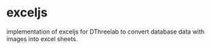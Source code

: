 # exceljs
implementation of exceljs for DThreelab to convert database data with images into excel sheets.
